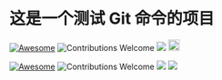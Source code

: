 # 这是一个测试 Git 命令的项目
[![Awesome](https://cdn.rawgit.com/sindresorhus/awesome/d7305f38d29fed78fa85652e3a63e154dd8e8829/media/badge.svg)](https://github.com/sindresorhus/awesome)
![Contributions Welcome](https://img.shields.io/badge/Contributions-welcome-blue.svg)
![](https://img.shields.io/badge/HG-hellogithub-orange.svg)
<img src="https://hellogithub.com/img/logo1.svg" height="20px">

[![Awesome](https://cdn.rawgit.com/sindresorhus/awesome/d7305f38d29fed78fa85652e3a63e154dd8e8829/media/badge.svg)](https://github.com/sindresorhus/awesome)
![Contributions Welcome](https://img.shields.io/badge/Contributions-welcome-blue.svg)
![](https://img.shields.io/badge/HG-hellogithub-orange.svg)
<img src="https://hellogithub.com/img/logo2.png">

